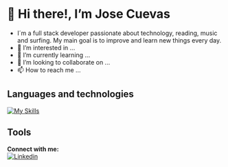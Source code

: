 <h1>👋 Hi there!, I’m Jose Cuevas</h1>

- I´m a full stack developer passionate about technology, reading, music and surfing. My main goal is to improve and learn new things every day.
- 👀 I’m interested in ...
- 🌱 I’m currently learning ...
- 💞️ I’m looking to collaborate on ...
- 📫 How to reach me ...


<h2>Languages and technologies</h2>

[![My Skills](https://skillicons.dev/icons?i=js,html,css,js,react,nodejs,express,mongodb,bootstrap,git,github,ts,php,mysql,laravel,redux)](https://skillicons.dev)


<h2>Tools</h2>


**Connect with me:**   
 [![Linkedin](https://img.shields.io/badge/LinkedIn-0077B5?style=for-the-badge&logo=linkedin&logoColor=white)](https://www.linkedin.com/in/jose-cuevas-79a3a413/)
